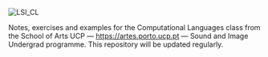 ![LSI_CL](https://user-images.githubusercontent.com/2859450/119617875-2bd84700-bdfa-11eb-95e9-11a4c0e7117a.jpg)

Notes, exercises and examples for the Computational Languages class from the School of Arts UCP — https://artes.porto.ucp.pt — Sound and Image Undergrad programme.
This repository will be updated regularly.
